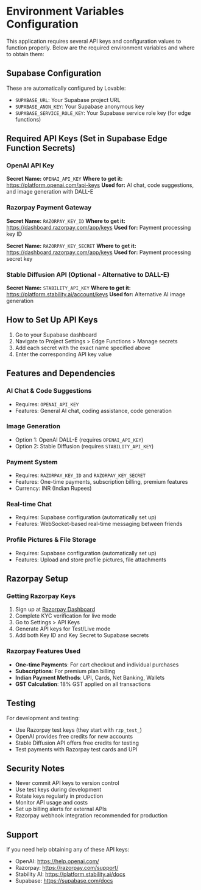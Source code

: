 
# Environment Variables Configuration

This application requires several API keys and configuration values to function properly. Below are the required environment variables and where to obtain them:

## Supabase Configuration
These are automatically configured by Lovable:
- `SUPABASE_URL`: Your Supabase project URL
- `SUPABASE_ANON_KEY`: Your Supabase anonymous key
- `SUPABASE_SERVICE_ROLE_KEY`: Your Supabase service role key (for edge functions)

## Required API Keys (Set in Supabase Edge Function Secrets)

### OpenAI API Key
**Secret Name:** `OPENAI_API_KEY`
**Where to get it:** https://platform.openai.com/api-keys
**Used for:** AI chat, code suggestions, and image generation with DALL-E

### Razorpay Payment Gateway
**Secret Name:** `RAZORPAY_KEY_ID`
**Where to get it:** https://dashboard.razorpay.com/app/keys
**Used for:** Payment processing key ID

**Secret Name:** `RAZORPAY_KEY_SECRET`
**Where to get it:** https://dashboard.razorpay.com/app/keys
**Used for:** Payment processing secret key

### Stable Diffusion API (Optional - Alternative to DALL-E)
**Secret Name:** `STABILITY_API_KEY`
**Where to get it:** https://platform.stability.ai/account/keys
**Used for:** Alternative AI image generation

## How to Set Up API Keys

1. Go to your Supabase dashboard
2. Navigate to Project Settings > Edge Functions > Manage secrets
3. Add each secret with the exact name specified above
4. Enter the corresponding API key value

## Features and Dependencies

### AI Chat & Code Suggestions
- Requires: `OPENAI_API_KEY`
- Features: General AI chat, coding assistance, code generation

### Image Generation
- Option 1: OpenAI DALL-E (requires `OPENAI_API_KEY`)
- Option 2: Stable Diffusion (requires `STABILITY_API_KEY`)

### Payment System
- Requires: `RAZORPAY_KEY_ID` and `RAZORPAY_KEY_SECRET`
- Features: One-time payments, subscription billing, premium features
- Currency: INR (Indian Rupees)

### Real-time Chat
- Requires: Supabase configuration (automatically set up)
- Features: WebSocket-based real-time messaging between friends

### Profile Pictures & File Storage
- Requires: Supabase configuration (automatically set up)
- Features: Upload and store profile pictures, file attachments

## Razorpay Setup

### Getting Razorpay Keys
1. Sign up at [Razorpay Dashboard](https://dashboard.razorpay.com/)
2. Complete KYC verification for live mode
3. Go to Settings > API Keys
4. Generate API keys for Test/Live mode
5. Add both Key ID and Key Secret to Supabase secrets

### Razorpay Features Used
- **One-time Payments**: For cart checkout and individual purchases
- **Subscriptions**: For premium plan billing
- **Indian Payment Methods**: UPI, Cards, Net Banking, Wallets
- **GST Calculation**: 18% GST applied on all transactions

## Testing

For development and testing:
- Use Razorpay test keys (they start with `rzp_test_`)
- OpenAI provides free credits for new accounts
- Stable Diffusion API offers free credits for testing
- Test payments with Razorpay test cards and UPI

## Security Notes

- Never commit API keys to version control
- Use test keys during development
- Rotate keys regularly in production
- Monitor API usage and costs
- Set up billing alerts for external APIs
- Razorpay webhook integration recommended for production

## Support

If you need help obtaining any of these API keys:
- OpenAI: https://help.openai.com/
- Razorpay: https://razorpay.com/support/
- Stability AI: https://platform.stability.ai/docs
- Supabase: https://supabase.com/docs

